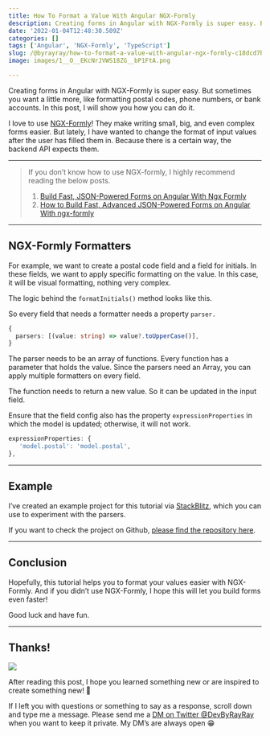 ```yaml
---
title: How To Format a Value With Angular NGX-Formly
description: Creating forms in Angular with NGX-Formly is super easy. But sometimes you want a little more, like formatting postal codes, phone numbers, or bank accounts. In this post, I will show you how you can do it.
date: '2022-01-04T12:48:30.509Z'
categories: []
tags: ['Angular', 'NGX-Formly', 'TypeScript']
slug: /@byrayray/how-to-format-a-value-with-angular-ngx-formly-c18dcd7be647
image: images/1__O__EKcNrJVWS18ZG__bP1FtA.png

---
```


Creating forms in Angular with NGX-Formly is super easy. But sometimes you want a little more, like formatting postal codes, phone numbers, or bank accounts. In this post, I will show you how you can do it.

I love to use [NGX-Formly](https://formly.dev/)! They make writing small, big, and even complex forms easier. But lately, I have wanted to change the format of input values after the user has filled them in. Because there is a certain way, the backend API expects them.


---

<blockquote>
If you don’t know how to use NGX-formly, I highly recommend reading the below posts.

1.  [Build Fast, JSON-Powered Forms on Angular With Ngx Formly](posts/2020-03-10-build-fast-json-powered-forms-on-angular-with-ngx-formly-b7a00733e66e)
2.  [How to Build Fast, Advanced JSON-Powered Forms on Angular With ngx-formly](posts/2020-03-25-how-to-build-fast-advanced-json-powered-forms-on-angular-with-ngx-formly-77aeed406f73)

</blockquote>

---

## NGX-Formly Formatters

For example, we want to create a postal code field and a field for initials. In these fields, we want to apply specific formatting on the value. In this case, it will be visual formatting, nothing very complex.

The logic behind the `formatInitials()` method looks like this.

So every field that needs a formatter needs a property `parser.`

```ts
{
  parsers: [(value: string) => value?.toUpperCase()],
}
```

The parser needs to be an array of functions. Every function has a parameter that holds the value. Since the parsers need an Array, you can apply multiple formatters on every field.

The function needs to return a new value. So it can be updated in the input field.

Ensure that the field config also has the property `expressionProperties` in which the model is updated; otherwise, it will not work.

```ts
expressionProperties: {
   'model.postal': 'model.postal',
},
```

---

## Example

I’ve created an example project for this tutorial via [StackBlitz](https://stackblitz.com/edit/angular-vibhz9?file=src%2Fapp%2Fapp.component.ts), which you can use to experiment with the parsers.

<stackblitz id="angular-vibhz9" filename="src/app/app.component.ts" height="700"></stackblitz>

If you want to check the project on Github, [please find the repository here](https://github.com/devbyray/angular-ngx-formly-value-formatter-parser).

---
## Conclusion

Hopefully, this tutorial helps you to format your values easier with NGX-Formly. And if you didn’t use NGX-Formly, I hope this will let you build forms even faster!

Good luck and have fun.

---
## Thanks!

![](/images/0__4aTcitCaVTWHHeiO.jpg)

After reading this post, I hope you learned something new or are inspired to create something new! 🤗

If I left you with questions or something to say as a response, scroll down and type me a message. Please send me a [DM on Twitter @DevByRayRay](https://twitter.com/@devbyrayray) when you want to keep it private. My DM’s are always open 😁
